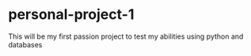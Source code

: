 # personal-project-1

This will be my first passion project to test my abilities using python and databases
